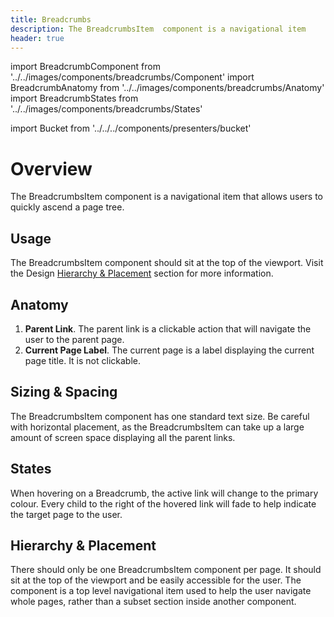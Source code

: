 ```yaml
---
title: Breadcrumbs
description: The BreadcrumbsItem  component is a navigational item
header: true
---
```


import BreadcrumbComponent from '../../images/components/breadcrumbs/Component'
import BreadcrumbAnatomy from '../../images/components/breadcrumbs/Anatomy'
import BreadcrumbStates from '../../images/components/breadcrumbs/States'

import Bucket from '../../../components/presenters/bucket'

<div className="bucket__container">
  <Bucket type="sketch" url="https://docs.royalnavy.io/design-system.sketch" />
  <Bucket type="storybook" url="https://storybook.royalnavy.io/?path=/docs/breadcrumbs--default" />
</div>

# Overview

The BreadcrumbsItem  component is a navigational item that allows users to quickly ascend a page tree.

<BreadcrumbComponent />

## Usage
The BreadcrumbsItem  component should sit at the top of the viewport. Visit the Design [Hierarchy & Placement](#hierarchy) section for more information.

## Anatomy
<BreadcrumbAnatomy />

1. **Parent Link**. The parent link is a clickable action that will navigate the user to the parent page.
2. **Current Page Label**. The current page is a label displaying the current page title. It is not clickable.

## Sizing & Spacing
The BreadcrumbsItem  component has one standard text size. Be careful with horizontal placement, as the BreadcrumbsItem  can take up a large amount of screen space displaying all the parent links.

## States
<BreadcrumbStates />

When hovering on a Breadcrumb, the active link will change to the primary colour. Every child to the right of the hovered link will fade to help indicate the target page to the user. 

## Hierarchy & Placement
There should only be one BreadcrumbsItem  component per page. It should sit at the top of the viewport and be easily accessible for the user. The component is a top level navigational item used to help the user navigate whole pages, rather than a subset section inside another component.
